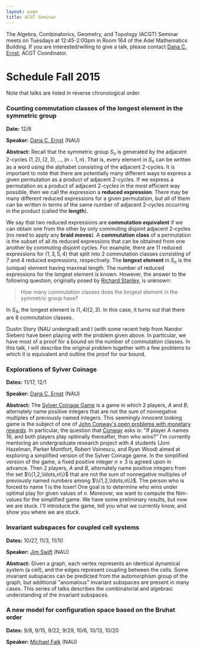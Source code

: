 ```yaml
---
layout: page
title: ACGT Seminar
---
```


The Algebra, Combinatorics, Geometry, and Topology (ACGT) Seminar meets on Tuesdays at 12:45-2:00pm in Room 164 of the Adel Mathematics Building. If you are interested/willing to give a talk, please contact [Dana C. Ernst](http://dcernst.github.io), ACGT Coordinator.

# Schedule Fall 2015 #

Note that talks are listed in reverse chronological order.

### Counting commutation classes of the longest element in the symmetric group ###

**Date:** 12/8

**Speaker:** [Dana C. Ernst](http://dcernst.github.io) (NAU)

**Abstract:** Recall that the symmetric group $S_n$ is generated by the adjacent 2-cycles $(1,2),(2,3),\ldots, (n-1,n)$.  That is, every element in $S_n$ can be written as a word using the alphabet consisting of the adjacent 2-cycles.  It is important to note that there are potentially many different ways to express a given permutation as a product of adjacent 2-cycles. If we express a permutation as a product of adjacent 2-cycles in the most efficient way possible, then we call the expression a **reduced expression**.  There may be many different reduced expressions for a given permutation, but all of them can be written in terms of the same number of adjacent 2-cycles occurring in the product (called the **length**).

We say that two reduced expressions are **commutation equivalent** if we can obtain one from the other by only commuting disjoint adjacent 2-cycles (no need to apply any **braid moves**). A **commutation class** of a permutation is the subset of all its reduced expressions that can be obtained from one another by commuting disjoint cycles. For example, there are 11 reduced expressions for $(1,3,5,4)$ that split into 2 commutation classes consisting of 7 and 4 reduced expressions, respectively. The **longest element** in $S_{n}$ is the (unique) element having maximal length.  The number of reduced expressions for the longest element is known.  However, the answer to the following question, originally posed by [Richard Stanley](http://www-math.mit.edu/~rstan/), is unknown:

> How many commutation classes does the longest element in the symmetric group have?

In $S_{4}$, the longest element is $(1,4)(2,3)$.  In this case, it turns out that there are 8 commutation classes.

Dustin Story (NAU undergrad) and I (with some recent help from Nandor Sieben) have been playing with the problem given above. In particular, we have most of a proof for a bound on the number of commutation classes.  In this talk, I will describe the original problem together with a few problems to which it is equivalent and outline the proof for our bound.

### Explorations of Sylver Coinage ##

**Dates:** 11/17, 12/1

**Speaker:** [Dana C. Ernst](http://dcernst.github.io) (NAU)

**Abstract:** The [Sylver Coinage Game](https://en.wikipedia.org/wiki/Sylver_coinage) is a game in which 2 players, *A* and *B*, alternately name positive integers that are not the sum of nonnegative multiples of previously named integers. This seemingly innocent looking game is the subject of one of [John Conway's open problems with monetary rewards](http://www.cheswick.com/ches/conway1000.pdf).  In particular, the question that [Conway](https://en.wikipedia.org/wiki/John_Horton_Conway) asks is: "If player <em>A</em> names 16, and both players play optimally thereafter, then who wins?" I'm currently mentoring an undergraduate research project with 4 students (Joni Hazelman, Parker Montfort, Robert Voinescu, and Ryan Wood) aimed at exploring a simplified version of the Sylver Coinage game. In the simplified version of the game, a fixed positive integer $n\geq 3$ is agreed upon in advance.  Then 2 players, *A* and *B*, alternately name positive integers from the set $\\{1,2,\ldots,n\\}$ that are not the sum of nonnegative multiples of previously named numbers among $\\{1,2,\ldots,n\\}$. The person who is forced to name 1 is the loser! One goal is to determine who wins under optimal play for given values of $n$.  Moreover, we want to compute the Nim-values for the simplified game. We have some preliminary results, but now we are stuck.  I'll introduce the game, tell you what we currently know, and show you where we are stuck.

### Invariant subspaces for coupled cell systems ###

**Dates:** 10/27, 11/3, 11/10

**Speaker:** [Jim Swift](http://oak.ucc.nau.edu/jws8/) (NAU)

**Abstract:** Given a graph, each vertex represents an identical dynamical system (a cell), and the edges represent coupling between the cells.  Some invariant subspaces can be predicted from the automorphism group of the graph, but additional "anomalous" invariant subspaces are present in many cases.  This series of talks describes the combinatorial and algebraic understanding of the invariant subspaces.

### A new model for configuration space based on the Bruhat order ###

**Dates:** 9/8, 9/15, 9/22, 9/29, 10/6, 10/13, 10/20

**Speaker:** [Michael Falk](https://www.cefns.nau.edu/~falk/) (NAU)
